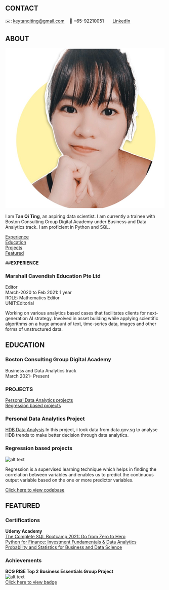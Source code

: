<!-- CONTACT Section Starts -->
## __CONTACT__

<!-- Add your details -->
✉️: keytanqiting@gmail.com 
&nbsp;&nbsp; 📲 +65-92210051
&nbsp;&nbsp;&nbsp;&nbsp;&nbsp; [LinkedIn](https://www.linkedin.com/in/tanqiting/) 

<!-- CONTACT Section Ends -->

<!-- ABOUT Section Starts -->
## __ABOUT__
<!-- Add link to your picture -->

![alt text](https://raw.githubusercontent.com/qiting-tan/qiting-tan.github.io/main/1623305477738.jpeg)

<!-- Add your details -->

I am __Tan Qi Ting__, an aspiring data scientist. I am currently a trainee with Boston Consulting Group Digital Academy under Business and Data Analytics track. I am proficient in Python and SQL.


<!-- Add link to the sections -->
[Experience](#experience) <br>
[Education](#education) <br>
[Projects](#projects) <br>
[Featured](#featured) <br> 
<!-- ABOUT Section Ends -->

<!-- EXPERIENCE Section Starts -->
##__EXPERIENCE__
<!-- Add your details -->
### __Marshall Cavendish Education Pte Ltd__
Editor<br>
March-2020 to Feb 2021: 1 year <br> 
ROLE: Mathematics Editor<br> 
UNIT:Editorial<br> 

Working on various analytics based cases that facilitates clients for next-generation AI strategy. Involved in asset building while applying scientific algorithms on a huge amount of text, time-series data, images and other forms of unstructured data.
<!-- EXPERIENCE Section Ends -->

<!-- EDUCATION Section Starts -->
## __EDUCATION__
<!-- Add your details -->
### Boston Consulting Group Digital Academy <br> 
Business and Data Analytics track<br> 
March 2021- Present<br> 
<!-- EDUCATION Section Ends -->

<!-- PROJECTS Section Starts -->
### PROJECTS
<!-- Add your details -->

[Personal Data Analytics projects](#Personal-data-analytics-project) <br>
[Regression based projects](#regression-based-projects) <br>

<!-- Add your details -->

### __Personal Data Analytics Project__
[HDB Data Analysis](https://github.com/qiting-tan/Personal-Project_HDB-hunt-2021/blob/3861708f1e5e1c345e40fa07d14693e2dd1400e4/personal-project-hdb-resale-prices-from-2017.ipynb)
In this project, i took data from data.gov.sg to analyse HDB trends to make better decision through data analytics.


### Regression based projects
![alt text](https://raw.githubusercontent.com/krvishwesh54/Kumar-Vishwesh/main/images/Regression.jpg)

Regression is a supervised learning technique which helps in finding the correlation between variables and enables us to predict the continuous output variable based on the one or more predictor variables.

[Click here to view codebase](https://github.com/krvishwesh54/DataScience_DeepLearning_MachineLearning/tree/master/Regression)

<!-- PROJECTS Section Ends -->

<!-- FEATURED Section Starts -->
## __FEATURED__
<!-- Add your details -->
### __Certifications__
__Udemy Academy__  <br>
[The Complete SQL Bootcamp 2021: Go from Zero to Hero](https://ude.my/UC-7185793c-c166-4764-8859-2155a642d220)  <br>
[Python for Finance: Investment Fundamentals & Data Analytics](https://ude.my/UC-02e94344-10a4-4796-bd12-16be4ab2345e)  <br>
[Probability and Statistics for Business and Data Science](https://ude.my/UC-3ad06c60-a395-4e6a-ac19-3936b5352b33)  <br>

### __Achievements__
__BCG RISE Top 2 Business Essentials Group Project__ <br>
![alt text](https://images.credly.com/size/340x340/images/cf29c075-cf8d-463d-a94c-311d9beca898/BEGP.PNG)  <br>
[Click here to view badge](https://www.credly.com/badges/0ae32d0e-435f-46d9-892f-afe1f5d93057)  <br>
<!-- FEATURED Section Ends -->

